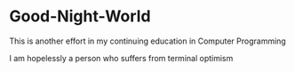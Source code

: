 # Good-Night-World
This is another effort in my  continuing education in Computer Programming

I am hopelessly a person who suffers from terminal optimism
